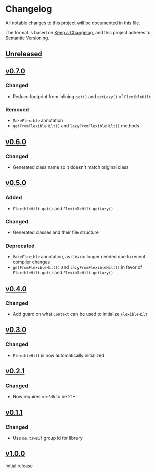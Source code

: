 # Changelog

All notable changes to this project will be documented in this file.

The format is based on [Keep a Changelog](https://keepachangelog.com/en/1.1.0/),
and this project adheres to [Semantic Versioning](https://semver.org/spec/v2.0.0.html).

## [Unreleased]

## [v0.7.0]
### Changed
- Reduce footprint from inlining `get()` and `getLazy()` of `FlexibleHilt`

### Removed
- `MakeFlexible` annotation
- `getFromFlexibleHilt()` and `lazyFromFlexibleHilt()` methods

## [v0.6.0]
### Changed
- Generated class name so it doesn't match original class

## [v0.5.0]
### Added
- `FlexibleHilt.get()` and `FlexibleHilt.getLazy()`

### Changed
- Generated classes and their file structure

### Deprecated
- `MakeFlexible` annotation, as it is no longer needed due to recent compiler changes
- `getFromFlexibleHilt()` and `lazyFromFlexibleHilt()` in favor of `FlexibleHilt.get()` and `FlexibleHilt.getLazy()`

## [v0.4.0]
### Changed
- Add guard on what `Context` can be used to initialize `FlexibleHilt`

## [v0.3.0]
### Changed
- `FlexibleHilt` is now automatically initialized

## [v0.2.1]
### Changed
- Now requires `minSdk` to be 21+

## [v0.1.1]
### Changed
- Use `me.tawsif` group id for library

## [v1.0.0]
Initial release

[Unreleased]: https://github.com/dewantawsif/flexible-hilt/compare/v0.7.0...HEAD
[v0.7.0]: https://github.com/dewantawsif/flexible-hilt/compare/v0.6.0...v0.7.0
[v0.6.0]: https://github.com/dewantawsif/flexible-hilt/compare/v0.5.0...v0.6.0
[v0.5.0]: https://github.com/dewantawsif/flexible-hilt/compare/v0.4.0...v0.5.0
[v0.4.0]: https://github.com/dewantawsif/flexible-hilt/compare/v0.3.0...v0.4.0
[v0.3.0]: https://github.com/dewantawsif/flexible-hilt/compare/v0.2.1...v0.3.0
[v0.2.1]: https://github.com/dewantawsif/flexible-hilt/compare/v0.1.1...v0.2.1
[v0.1.1]: https://github.com/dewantawsif/flexible-hilt/compare/e64922653292368f7d74ec0d92e4e80ad44b95eb...v0.1.1
[v1.0.0]: https://github.com/dewantawsif/flexible-hilt/commits/e64922653292368f7d74ec0d92e4e80ad44b95eb
